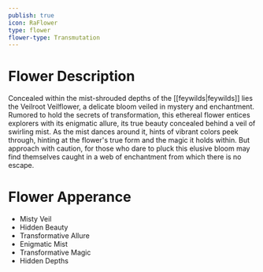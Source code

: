 ```yaml
---
publish: true
icon: RaFlower
type: flower
flower-type: Transmutation
---
```


# Flower Description

Concealed within the mist-shrouded depths of the [[feywilds|feywilds]] lies the Veilroot Veilflower, a delicate bloom veiled in mystery and enchantment. Rumored to hold the secrets of transformation, this ethereal flower entices explorers with its enigmatic allure, its true beauty concealed behind a veil of swirling mist. As the mist dances around it, hints of vibrant colors peek through, hinting at the flower's true form and the magic it holds within. But approach with caution, for those who dare to pluck this elusive bloom may find themselves caught in a web of enchantment from which there is no escape.

# Flower Apperance

- Misty Veil
- Hidden Beauty
- Transformative Allure
- Enigmatic Mist
- Transformative Magic
- Hidden Depths